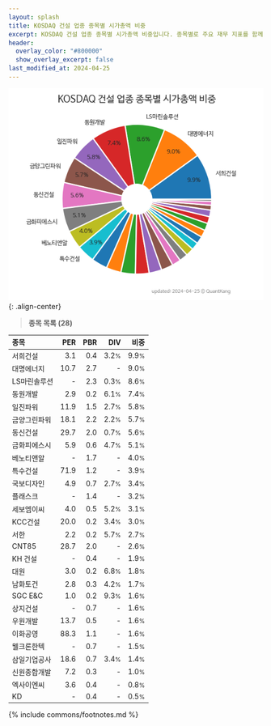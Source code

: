 ```yaml
---
layout: splash
title: KOSDAQ 건설 업종 종목별 시가총액 비중
excerpt: KOSDAQ 건설 업종 종목별 시가총액 비중입니다. 종목별로 주요 재무 지표를 함께 표시합니다.
header:
  overlay_color: "#800000"
  show_overlay_excerpt: false
last_modified_at: 2024-04-25
---
```



![KOSDAQ 건설 업종 종목별 시가총액 비중](/stats/sector/images/kosdaq_업종_건설_종목.png){: .align-center}


> **종목 목록 (28)**<a id="list"></a>

| **종목** | **PER** | **PBR** | **DIV** | **비중** |
| :------- | ------: | ------: | ------: | -------: |
| 서희건설 | 3.1 | 0.4 | 3.2<small>%</small> | 9.9<small>%</small> |
| 대명에너지 | 10.7 | 2.7 | - | 9.0<small>%</small> |
| LS마린솔루션 | - | 2.3 | 0.3<small>%</small> | 8.6<small>%</small> |
| 동원개발 | 2.9 | 0.2 | 6.1<small>%</small> | 7.4<small>%</small> |
| 일진파워 | 11.9 | 1.5 | 2.7<small>%</small> | 5.8<small>%</small> |
| 금양그린파워 | 18.1 | 2.2 | 2.2<small>%</small> | 5.7<small>%</small> |
| 동신건설 | 29.7 | 2.0 | 0.7<small>%</small> | 5.6<small>%</small> |
| 금화피에스시 | 5.9 | 0.6 | 4.7<small>%</small> | 5.1<small>%</small> |
| 베노티앤알 | - | 1.7 | - | 4.0<small>%</small> |
| 특수건설 | 71.9 | 1.2 | - | 3.9<small>%</small> |
| 국보디자인 | 4.9 | 0.7 | 2.7<small>%</small> | 3.4<small>%</small> |
| 플래스크 | - | 1.4 | - | 3.2<small>%</small> |
| 세보엠이씨 | 4.0 | 0.5 | 5.2<small>%</small> | 3.1<small>%</small> |
| KCC건설 | 20.0 | 0.2 | 3.4<small>%</small> | 3.0<small>%</small> |
| 서한 | 2.2 | 0.2 | 5.7<small>%</small> | 2.7<small>%</small> |
| CNT85 | 28.7 | 2.0 | - | 2.6<small>%</small> |
| KH 건설 | - | 0.4 | - | 1.9<small>%</small> |
| 대원 | 3.0 | 0.2 | 6.8<small>%</small> | 1.8<small>%</small> |
| 남화토건 | 2.8 | 0.3 | 4.2<small>%</small> | 1.7<small>%</small> |
| SGC E&C | 1.0 | 0.2 | 9.3<small>%</small> | 1.6<small>%</small> |
| 상지건설 | - | 0.7 | - | 1.6<small>%</small> |
| 우원개발 | 13.7 | 0.5 | - | 1.6<small>%</small> |
| 이화공영 | 88.3 | 1.1 | - | 1.6<small>%</small> |
| 웰크론한텍 | - | 0.7 | - | 1.5<small>%</small> |
| 삼일기업공사 | 18.6 | 0.7 | 3.4<small>%</small> | 1.4<small>%</small> |
| 신원종합개발 | 7.2 | 0.3 | - | 1.0<small>%</small> |
| 엑사이엔씨 | 3.6 | 0.4 | - | 0.8<small>%</small> |
| KD | - | 0.4 | - | 0.5<small>%</small> |

{% include commons/footnotes.md %}